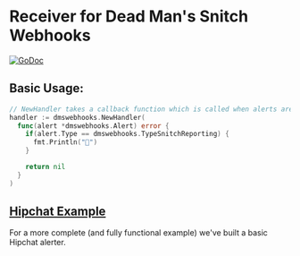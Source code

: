 # Receiver for Dead Man's Snitch Webhooks

[![GoDoc](https://godoc.org/github.com/deadmanssnitch/go-dmswebhooks?status.svg)](http://godoc.org/github.com/deadmanssnitch/go-dmswebhooks)

## Basic Usage:
```go
// NewHandler takes a callback function which is called when alerts are received
handler := dmswebhooks.NewHandler(
  func(alert *dmswebhooks.Alert) error {
    if(alert.Type == dmswebhooks.TypeSnitchReporting) {
      fmt.Println("🎉")
    }

    return nil
  }
)

```

## [Hipchat Example](https://github.com/deadmanssnitch/go-hipchat-example)

For a more complete (and fully functional example) we've built a basic Hipchat
alerter.
